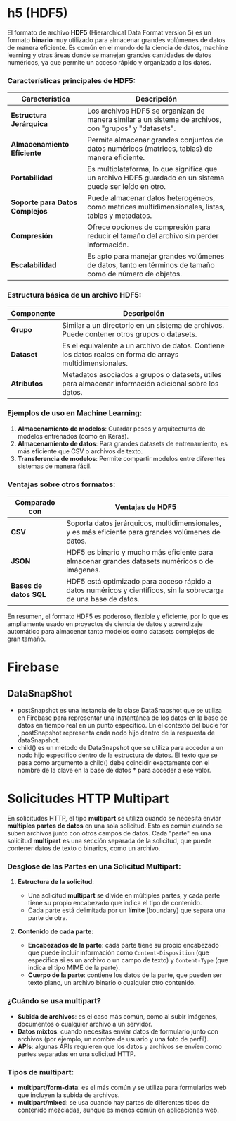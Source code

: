 

# h5 (HDF5)
El formato de archivo **HDF5** (Hierarchical Data Format version 5) es un formato **binario** muy utilizado para almacenar grandes volúmenes de datos de manera eficiente. Es común en el mundo de la ciencia de datos, machine learning y otras áreas donde se manejan grandes cantidades de datos numéricos, ya que permite un acceso rápido y organizado a los datos.

### Características principales de HDF5:

| Característica            | Descripción                                                                                             |
|---------------------------|---------------------------------------------------------------------------------------------------------|
| **Estructura Jerárquica**  | Los archivos HDF5 se organizan de manera similar a un sistema de archivos, con "grupos" y "datasets".   |
| **Almacenamiento Eficiente** | Permite almacenar grandes conjuntos de datos numéricos (matrices, tablas) de manera eficiente.         |
| **Portabilidad**           | Es multiplataforma, lo que significa que un archivo HDF5 guardado en un sistema puede ser leído en otro.|
| **Soporte para Datos Complejos** | Puede almacenar datos heterogéneos, como matrices multidimensionales, listas, tablas y metadatos. |
| **Compresión**             | Ofrece opciones de compresión para reducir el tamaño del archivo sin perder información.                |
| **Escalabilidad**          | Es apto para manejar grandes volúmenes de datos, tanto en términos de tamaño como de número de objetos. |

### Estructura básica de un archivo HDF5:

| Componente  | Descripción                                                                                               |
|-------------|-----------------------------------------------------------------------------------------------------------|
| **Grupo**   | Similar a un directorio en un sistema de archivos. Puede contener otros grupos o datasets.                 |
| **Dataset** | Es el equivalente a un archivo de datos. Contiene los datos reales en forma de arrays multidimensionales.   |
| **Atributos**| Metadatos asociados a grupos o datasets, útiles para almacenar información adicional sobre los datos.     |

### Ejemplos de uso en Machine Learning:

1. **Almacenamiento de modelos**: Guardar pesos y arquitecturas de modelos entrenados (como en Keras).
2. **Almacenamiento de datos**: Para grandes datasets de entrenamiento, es más eficiente que CSV o archivos de texto.
3. **Transferencia de modelos**: Permite compartir modelos entre diferentes sistemas de manera fácil.

### Ventajas sobre otros formatos:

| Comparado con           | Ventajas de HDF5                                                                                              |
|-------------------------|-------------------------------------------------------------------------------------------------------------|
| **CSV**                 | Soporta datos jerárquicos, multidimensionales, y es más eficiente para grandes volúmenes de datos.            |
| **JSON**                | HDF5 es binario y mucho más eficiente para almacenar grandes datasets numéricos o de imágenes.                |
| **Bases de datos SQL**   | HDF5 está optimizado para acceso rápido a datos numéricos y científicos, sin la sobrecarga de una base de datos. |

En resumen, el formato HDF5 es poderoso, flexible y eficiente, por lo que es ampliamente usado en proyectos de ciencia de datos y aprendizaje automático para almacenar tanto modelos como datasets complejos de gran tamaño.

# Firebase

## DataSnapShot
 * postSnapshot es una instancia de la clase DataSnapshot que se utiliza en Firebase para representar una instantánea de los datos en la base de datos en tiempo real en un punto específico. En el contexto del bucle for , postSnapshot representa cada nodo hijo dentro de la respuesta de dataSnapshot. 
 * child() es un método de DataSnapshot que se utiliza para acceder a un nodo hijo específico dentro de la estructura de datos. El texto que se pasa como argumento a child() debe coincidir exactamente con el nombre de la clave en la base de datos * para acceder a ese valor. 



# Solicitudes HTTP Multipart
En solicitudes HTTP, el tipo **multipart** se utiliza cuando se necesita enviar **múltiples partes de datos** en una sola solicitud. Esto es común cuando se suben archivos junto con otros campos de datos. Cada "parte" en una solicitud **multipart** es una sección separada de la solicitud, que puede contener datos de texto o binarios, como un archivo.

### Desglose de las Partes en una Solicitud Multipart:
1. **Estructura de la solicitud**:
   - Una solicitud **multipart** se divide en múltiples partes, y cada parte tiene su propio encabezado que indica el tipo de contenido.
   - Cada parte está delimitada por un **límite** (boundary) que separa una parte de otra.

2. **Contenido de cada parte**:
   - **Encabezados de la parte**: cada parte tiene su propio encabezado que puede incluir información como `Content-Disposition` (que especifica si es un archivo o un campo de texto) y `Content-Type` (que indica el tipo MIME de la parte).
   - **Cuerpo de la parte**: contiene los datos de la parte, que pueden ser texto plano, un archivo binario o cualquier otro contenido.


### ¿Cuándo se usa multipart?
- **Subida de archivos**: es el caso más común, como al subir imágenes, documentos o cualquier archivo a un servidor.
- **Datos mixtos**: cuando necesitas enviar datos de formulario junto con archivos (por ejemplo, un nombre de usuario y una foto de perfil).
- **APIs**: algunas APIs requieren que los datos y archivos se envíen como partes separadas en una solicitud HTTP.

### Tipos de multipart:
- **multipart/form-data**: es el más común y se utiliza para formularios web que incluyen la subida de archivos.
- **multipart/mixed**: se usa cuando hay partes de diferentes tipos de contenido mezcladas, aunque es menos común en aplicaciones web.
